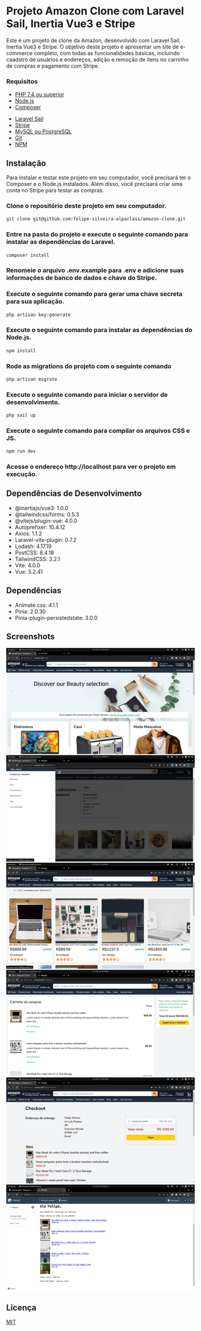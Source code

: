 # Projeto Amazon Clone com Laravel Sail, Inertia Vue3 e Stripe
 Este é um projeto de clone da Amazon, desenvolvido com Laravel Sail, Inertia Vue3 e Stripe. O objetivo deste projeto é apresentar um site de e-commerce completo, com todas as funcionalidades básicas, incluindo caadstro de usuários e endereços, adição e remoção de itens no carrinho de compras e pagamento com Stripe.

### Requisitos

- [PHP 7.4 ou superior](https://www.php.net/downloads.php)
- [Node.js](https://nodejs.org/en/download/)
- [Composer](https://getcomposer.org/download/)
<!-- - [Docker](https://docs.docker.com/get-docker/) ?
- [Docker Compose](https://docs.docker.com/compose/install/) ? -->
- [Laravel Sail](https://laravel.com/docs/8.x/sail) 
- [Stripe](https://stripe.com/br)
- [MySQL ou PostgreSQL](https://www.postgresql.org/download/)
- [Git](https://git-scm.com/downloads)
- [NPM](https://www.npmjs.com/get-npm)

## Instalação
Para instalar e testar este projeto em seu computador, você precisará ter o Composer e o Node.js instalados. Além disso, você precisará criar uma conta no Stripe para testar as compras.
### Clone o repositório deste projeto em seu computador.

```bash
git clone git@github.com:felipe-silveira-alpaclass/amazon-clone.git
```

### Entre na pasta do projeto e execute o seguinte comando para instalar as dependências do Laravel.

```bash
composer install
```

### Renomeie o arquivo .env.example para .env e adicione suas informações de banco de dados e chave do Stripe.

### Execute o seguinte comando para gerar uma chave secreta para sua aplicação.

```bash
php artisan key:generate
```

### Execute o seguinte comando para instalar as dependências do Node.js.

```bash
npm install
```

### Rode as migrations do projeto com o seguinte comando

```bash
php artisan migrate
```

### Execute o seguinte comando para iniciar o servidor de desenvolvimento.

```bash
php sail up
```

### Execute o seguinte comando para compilar os arquivos CSS e JS.

```bash
npm run dev
```

### Acesse o endereço http://localhost para ver o projeto em execução.


## Dependências de Desenvolvimento

- @inertiajs/vue3: 1.0.0
- @tailwindcss/forms: 0.5.3
- @vitejs/plugin-vue: 4.0.0
- Autoprefixer: 10.4.12
- Axios: 1.1.2
- Laravel-vite-plugin: 0.7.2
- Lodash: 4.17.19
- PostCSS: 8.4.18
- TailwindCSS: 3.2.1
- Vite: 4.0.0
- Vue: 3.2.41

## Dependências

- Animate.css: 4.1.1
- Pinia: 2.0.30
- Pinia-plugin-persistedstate: 3.0.0

## Screenshots
![Página Inicial](https://github.com/felipe-silveira-alpaclass/amazon-clone/blob/main/public/screenshots/Screenshot%20from%202023-02-10%2006-57-05.png)
![Sidebar](https://github.com/felipe-silveira-alpaclass/amazon-clone/blob/main/public/screenshots/Screenshot%20from%202023-02-10%2006-58-16.png)
![Categorias](https://github.com/felipe-silveira-alpaclass/amazon-clone/blob/main/public/screenshots/Screenshot%20from%202023-02-10%2006-58-29.png)
![Carrinho de Compras](https://github.com/felipe-silveira-alpaclass/amazon-clone/blob/main/public/screenshots/Screenshot%20from%202023-02-10%2006-59-30.png)
![Checkout](https://github.com/felipe-silveira-alpaclass/amazon-clone/blob/main/public/screenshots/Screenshot%20from%202023-02-10%2006-59-42.png)
![Email de confirmação de compra](https://github.com/felipe-silveira-alpaclass/amazon-clone/blob/main/public/screenshots/Screenshot%20from%202023-02-10%2007-00-21.png)
## Licença

[MIT](https://choosealicense.com/licenses/mit/)
